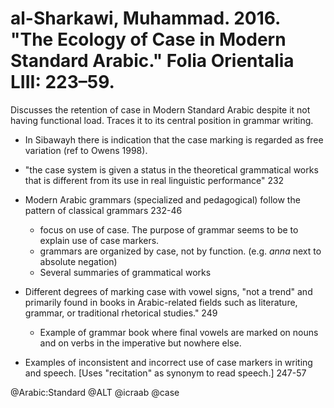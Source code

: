 # al-Sharkawi, Muhammad. 2016. "The Ecology of Case in Modern Standard Arabic." Folia Orientalia LIII: 223–59.

Discusses the retention of case in Modern Standard Arabic despite it not having functional load. Traces it to its central position in grammar writing.

- In Sibawayh there is indication that the case marking is regarded as free variation (ref to Owens 1998).

- "the case system is given a status in the theoretical grammatical works that is different from its use in real linguistic performance" 232

- Modern Arabic grammars (specialized and pedagogical) follow the pattern of classical grammars 232-46
  - focus on use of case. The purpose of grammar seems to be to explain use of case markers.
  - grammars are organized by case, not by function. (e.g. *anna* next to absolute negation)
  - Several summaries of grammatical works

- Different degrees of marking case with vowel signs, "not a trend" and primarily found in books in Arabic-related fields such as literature, grammar, or traditional rhetorical studies." 249
  - Example of grammar book where final vowels are marked on nouns and on verbs in the imperative but nowhere else.

- Examples of inconsistent and incorrect use of case markers in writing and speech. [Uses "recitation" as synonym to read speech.] 247-57 

@Arabic:Standard
@ALT
@icraab
@case
